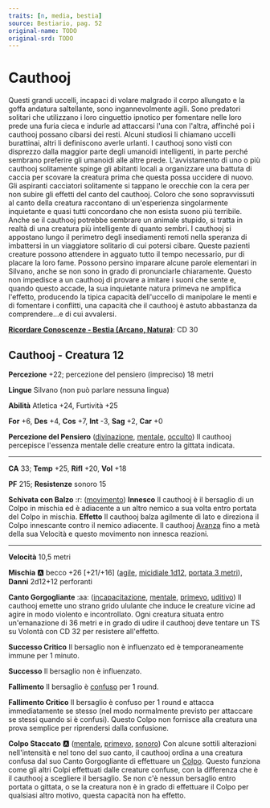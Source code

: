 ```yaml
---
traits: [n, media, bestia]
source: Bestiario, pag. 52
original-name: TODO
original-srd: TODO
---
```


# Cauthooj

Questi grandi uccelli, incapaci di volare malgrado il corpo allungato e la goffa andatura saltellante, sono ingannevolmente agili. Sono predatori solitari che utilizzano i loro cinguettio ipnotico per fomentare nelle loro prede una furia cieca e indurle ad attaccarsi l'una con l'altra, affinché poi i cauthooj possano cibarsi dei resti. Alcuni studiosi li chiamano uccelli burattinai, altri li definiscono averle urlanti. I cauthooj sono visti con disprezzo dalla maggior parte degli umanoidi intelligenti, in parte perché sembrano preferire gli umanoidi alle altre prede. L'avvistamento di uno o più cauthooj solitamente spinge gli abitanti locali a organizzare una battuta di caccia per scovare la creatura prima che questa possa uccidere di nuovo. Gli aspiranti cacciatori solitamente si tappano le orecchie con la cera per non subire gli effetti del canto del cauthooj. Coloro che sono sopravvissuti al canto della creatura raccontano di un'esperienza singolarmente inquietante e quasi tutti concordano che non esista suono più terribile. Anche se il cauthooj potrebbe sembrare un animale stupido, si tratta in realtà di una creatura più intelligente di quanto sembri. I cauthooj si appostano lungo il perimetro degli insediamenti remoti nella speranza di imbattersi in un viaggiatore solitario di cui potersi cibare. Queste pazienti creature possono attendere in agguato tutto il tempo necessario, pur di placare la loro fame. Possono persino imparare alcune parole elementari in Silvano, anche se non sono in grado di pronunciarle chiaramente. Questo non impedisce a un cauthooj di provare a imitare i suoni che sente e, quando questo accade, la sua inquietante natura primeva ne amplifica l'effetto, producendo la tipica capacità dell'uccello di manipolare le menti e di fomentare i conflitti, una capacità che il cauthooj è astuto abbastanza da comprendere...e di cui avvalersi.

**[Ricordare Conoscenze - Bestia (Arcano, Natura)](/azioni/ricordare-conoscenze)**: CD 30

## Cauthooj - Creatura 12

**Percezione** +22; percezione del pensiero (impreciso) 18 metri

**Lingue** Silvano (non può parlare nessuna lingua)

**Abilità** Atletica +24, Furtività +25

**For** +6, **Des** +4, **Cos** +7, **Int** -3, **Sag** +2, **Car** +0

**Percezione del Pensiero** ([divinazione](/tratti/divinazione), [mentale](/tratti/mentale), [occulto](/tratti/occulto)) Il cauthooj percepisce l'essenza mentale delle creature entro la gittata indicata.

***

**CA** 33; **Temp** +25, **Rifl** +20, **Vol** +18

**PF** 215; **Resistenze** sonoro 15

**Schivata con Balzo** :r: ([movimento](/tratti/movimento)) **Innesco** Il cauthooj è il bersaglio di un Colpo in mischia ed è adiacente a un altro nemico a sua volta entro portata del Colpo in mischia. **Effetto** Il cauthooj balza agilmente di lato e direziona il Colpo innescante contro il nemico adiacente. Il cauthooj [Avanza](/azioni/avanzare) fino a metà della sua Velocità e questo movimento non innesca reazioni.

***

**Velocità** 10,5 metri

**Mischia** :a: becco +26 \[+21/+16] ([agile](/tratti/agile), [micidiale 1d12](/tratti/micidiale), [portata 3 metri](/tratti/portata)), **Danni** 2d12+12 perforanti

**Canto Gorgogliante** :aa:  ([incapacitazione](/tratti/incapacitazione), [mentale](/tratti/mentale), [primevo](/tratti/primevo), [uditivo](/tratti/uditivo)) Il cauthooj emette uno strano grido ululante che induce le creature vicine ad agire in modo violento e incontrollato. Ogni creatura situata entro un'emanazione di 36 metri e in grado di udire il cauthooj deve tentare un TS su Volontà con CD 32 per resistere all'effetto.

**Successo Critico** Il bersaglio non è influenzato ed è temporaneamente immune per 1 minuto.

**Successo** Il bersaglio non è influenzato.

**Fallimento** Il bersaglio è [confuso](/condizioni/confuso) per 1 round.

**Fallimento Critico** Il bersaglio è confuso per 1 round e attacca immediatamente se stesso (nel modo normalmente previsto per attaccare se stessi quando si è confusi). Questo Colpo non fornisce alla creatura una prova semplice per riprendersi dalla confusione.

**Colpo Staccato** :a: ([mentale](/tratti/mentale), [primevo](/tratti/primevo), [sonoro](/tratti/sonoro)) Con alcune sottili alterazioni nell'intensità e nel tono del suo canto, il cauthooj ordina a una creatura confusa dal suo Canto Gorgogliante di effettuare un [Colpo](/azioni/colpire). Questo funziona come gli altri Colpi effettuati dalle creature confuse, con la differenza che è il cauthooj a scegliere il bersaglio. Se non c'è nessun bersaglio entro portata o gittata, o se la creatura non è in grado di effettuare il Colpo per qualsiasi altro motivo, questa capacità non ha effetto.
